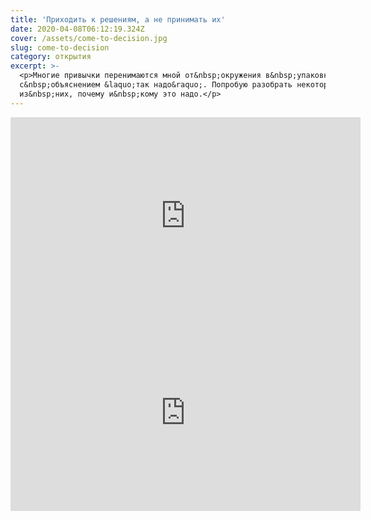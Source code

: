 ```yaml
---
title: 'Приходить к решениям, а не принимать их'
date: 2020-04-08T06:12:19.324Z
cover: /assets/come-to-decision.jpg
slug: come-to-decision
category: открытия
excerpt: >-
  <p>Многие привычки перенимаются мной от&nbsp;окружения в&nbsp;упаковке
  с&nbsp;объяснением &laquo;так надо&raquo;. Попробую разобрать некоторые
  из&nbsp;них, почему и&nbsp;кому это надо.</p>
---
```

<iframe width="560" height="315" src="https://www.youtube.com/embed/iq2WR0S6tSo" frameborder="0" allow="accelerometer; autoplay; encrypted-media; gyroscope; picture-in-picture" allowfullscreen></iframe><iframe width="560" height="315" src="https://www.youtube.com/embed/iq2WR0S6tSo" frameborder="0" allow="accelerometer; autoplay; encrypted-media; gyroscope; picture-in-picture" allowfullscreen></iframe>
